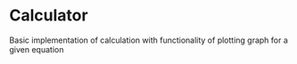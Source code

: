 # Calculator
Basic implementation of calculation with functionality of plotting graph for a given equation

